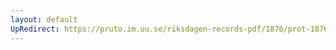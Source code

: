 ```yaml
---
layout: default
UpRedirect: https://pruto.im.uu.se/riksdagen-records-pdf/1876/prot-1876--fk--034/prot-1876--fk--034_035.pdf
---
```

